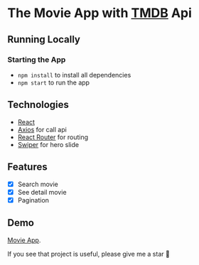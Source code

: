 # The Movie App with [TMDB](https://www.themoviedb.org/documentation/api) Api

## Running Locally

### Starting the App

- `npm install` to install all dependencies
- `npm start` to run the app

## Technologies

- [React](https://reactjs.org/docs/create-a-new-react-app.html)
- [Axios](https://axios-http.com/docs/intro) for call api
- [React Router](https://reactrouter.com/) for routing
- [Swiper](https://swiperjs.com/) for hero slide

## Features

- [x] Search movie
- [x] See detail movie
- [x] Pagination

## Demo

[Movie App](https://search-film-ducbang.netlify.app/).

If you see that project is useful, please give me a star 🌟